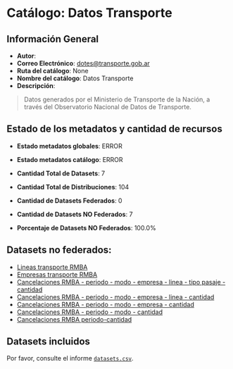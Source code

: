 
# Catálogo: Datos Transporte

## Información General

- **Autor**: 
- **Correo Electrónico**: dotes@transporte.gob.ar
- **Ruta del catálogo**: None
- **Nombre del catálogo**: Datos Transporte
- **Descripción**:

> Datos generados por el Ministerio de Transporte de la Nación, a través del Observatorio Nacional de Datos de Transporte.

## Estado de los metadatos y cantidad de recursos

- **Estado metadatos globales**: ERROR
- **Estado metadatos catálogo**: ERROR
- **Cantidad Total de Datasets**: 7
- **Cantidad Total de Distribuciones**: 104

- **Cantidad de Datasets Federados**: 0
- **Cantidad de Datasets NO Federados**: 7
- **Porcentaje de Datasets NO Federados**: 100.0%

## Datasets no federados:

- [Lineas transporte RMBA](https://datos.transporte.gob.ar/dataset/lineas-transporte-rmba)
- [Empresas transporte RMBA](https://datos.transporte.gob.ar/dataset/empresas-transporte-rmba)
- [Cancelaciones RMBA - periodo - modo - empresa - linea - tipo pasaje - cantidad](https://datos.transporte.gob.ar/dataset/cancelaciones-rmba-periodo-modo-empresa-linea-tipo-pasaje-cantidad)
- [Cancelaciones RMBA - periodo - modo - empresa - linea - cantidad](https://datos.transporte.gob.ar/dataset/cancelaciones-rmba-periodo-modo-empresa-linea-cantidad)
- [Cancelaciones RMBA - periodo - modo - empresa - cantidad](https://datos.transporte.gob.ar/dataset/cancelaciones-rmba-periodo-modo-empresa-cantidad)
- [Cancelaciones RMBA - periodo - modo - cantidad](https://datos.transporte.gob.ar/dataset/cancelaciones-rmba-periodo-modo-cantidad)
- [Cancelaciones RMBA periodo-cantidad](https://datos.transporte.gob.ar/dataset/cancelaciones-rmba-periodo-cantidad)

## Datasets incluidos

Por favor, consulte el informe [`datasets.csv`](datasets.csv).
